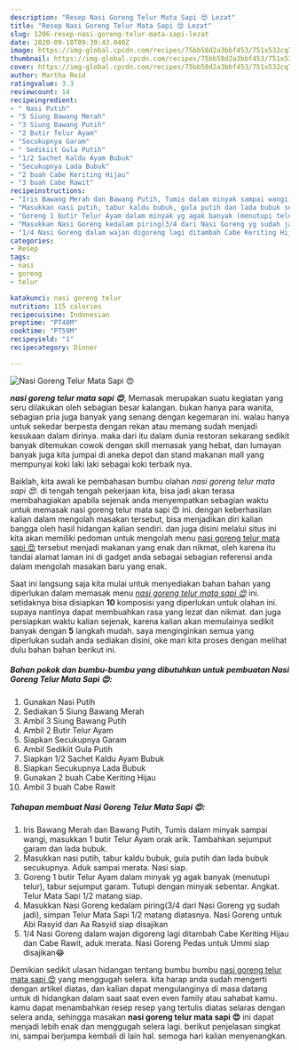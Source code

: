 ```yaml
---
description: "Resep Nasi Goreng Telur Mata Sapi 😍 Lezat"
title: "Resep Nasi Goreng Telur Mata Sapi 😍 Lezat"
slug: 1206-resep-nasi-goreng-telur-mata-sapi-lezat
date: 2020-09-18T09:39:43.040Z
image: https://img-global.cpcdn.com/recipes/75bb58d2a3bbf453/751x532cq70/nasi-goreng-telur-mata-sapi-😍-foto-resep-utama.jpg
thumbnail: https://img-global.cpcdn.com/recipes/75bb58d2a3bbf453/751x532cq70/nasi-goreng-telur-mata-sapi-😍-foto-resep-utama.jpg
cover: https://img-global.cpcdn.com/recipes/75bb58d2a3bbf453/751x532cq70/nasi-goreng-telur-mata-sapi-😍-foto-resep-utama.jpg
author: Martha Reid
ratingvalue: 3.3
reviewcount: 14
recipeingredient:
- " Nasi Putih"
- "5 Siung Bawang Merah"
- "3 Siung Bawang Putih"
- "2 Butir Telur Ayam"
- "Secukupnya Garam"
- " Sedikiit Gula Putih"
- "1/2 Sachet Kaldu Ayam Bubuk"
- "Secukupnya Lada Bubuk"
- "2 buah Cabe Keriting Hijau"
- "3 buah Cabe Rawit"
recipeinstructions:
- "Iris Bawang Merah dan Bawang Putih, Tumis dalam minyak sampai wangi, masukkan 1 butir Telur Ayam orak arik. Tambahkan sejumput garam dan lada bubuk."
- "Masukkan nasi putih, tabur kaldu bubuk, gula putih dan lada bubuk secukupnya. Aduk sampai merata. Nasi siap."
- "Goreng 1 butir Telur Ayam dalam minyak yg agak banyak (menutupi telur), tabur sejumput garam. Tutupi dengan minyak sebentar. Angkat. Telur Mata Sapi 1/2 matang siap."
- "Masukkan Nasi Goreng kedalam piring(3/4 dari Nasi Goreng yg sudah jadi), simpan Telur Mata Sapi 1/2 matang diatasnya. Nasi Goreng untuk Abi Rasyid dan Aa Rasyid siap disajikan"
- "1/4 Nasi Goreng dalam wajan digoreng lagi ditambah Cabe Keriting Hijau dan Cabe Rawit, aduk merata. Nasi Goreng Pedas untuk Ummi siap disajikan😂"
categories:
- Resep
tags:
- nasi
- goreng
- telur

katakunci: nasi goreng telur 
nutrition: 115 calories
recipecuisine: Indonesian
preptime: "PT40M"
cooktime: "PT59M"
recipeyield: "1"
recipecategory: Dinner

---
```



![Nasi Goreng Telur Mata Sapi 😍](https://img-global.cpcdn.com/recipes/75bb58d2a3bbf453/751x532cq70/nasi-goreng-telur-mata-sapi-😍-foto-resep-utama.jpg)

<b><i>nasi goreng telur mata sapi 😍</i></b>, Memasak merupakan suatu kegiatan yang seru dilakukan oleh sebagian besar kalangan. bukan hanya para wanita, sebagian pria juga banyak yang senang dengan kegemaran ini. walau hanya untuk sekedar berpesta dengan rekan atau memang sudah menjadi kesukaan dalam dirinya. maka dari itu dalam dunia restoran sekarang sedikit banyak ditemukan cowok dengan skill memasak yang hebat, dan lumayan banyak juga kita jumpai di aneka depot dan stand makanan mall yang mempunyai koki laki laki sebagai koki terbaik nya.

Baiklah, kita awali ke pembahasan bumbu olahan <i>nasi goreng telur mata sapi 😍</i>. di tengah tengah pekerjaan kita, bisa jadi akan terasa membahagiakan apabila sejenak anda menyempatkan sebagian waktu untuk memasak nasi goreng telur mata sapi 😍 ini. dengan keberhasilan kalian dalam mengolah masakan tersebut, bisa menjadikan diri kalian bangga oleh hasil hidangan kalian sendiri. dan juga disini melalui situs ini kita akan memiliki pedoman untuk mengolah menu <u>nasi goreng telur mata sapi 😍</u> tersebut menjadi makanan yang enak dan nikmat, oleh karena itu tandai alamat laman ini di gadget anda sebagai sebagian referensi anda dalam mengolah masakan baru yang enak.




Saat ini langsung saja kita mulai untuk menyediakan bahan bahan yang diperlukan dalam memasak menu <u><i>nasi goreng telur mata sapi 😍</i></u> ini. setidaknya bisa disiapkan <b>10</b> komposisi yang diperlukan untuk olahan ini. supaya nantinya dapat membuahkan rasa yang lezat dan nikmat. dan juga persiapkan waktu kalian sejenak, karena kalian akan memulainya sedikit banyak dengan <b>5</b> langkah mudah. saya menginginkan semua yang diperlukan sudah anda sediakan disini, oke mari kita proses dengan melihat dulu bahan bahan berikut ini.

<!--inarticleads1-->

##### Bahan pokok dan bumbu-bumbu yang dibutuhkan untuk pembuatan Nasi Goreng Telur Mata Sapi 😍:

1. Gunakan  Nasi Putih
1. Sediakan 5 Siung Bawang Merah
1. Ambil 3 Siung Bawang Putih
1. Ambil 2 Butir Telur Ayam
1. Siapkan Secukupnya Garam
1. Ambil  Sedikiit Gula Putih
1. Siapkan 1/2 Sachet Kaldu Ayam Bubuk
1. Siapkan Secukupnya Lada Bubuk
1. Gunakan 2 buah Cabe Keriting Hijau
1. Ambil 3 buah Cabe Rawit




<!--inarticleads2-->

##### Tahapan membuat Nasi Goreng Telur Mata Sapi 😍:

1. Iris Bawang Merah dan Bawang Putih, Tumis dalam minyak sampai wangi, masukkan 1 butir Telur Ayam orak arik. Tambahkan sejumput garam dan lada bubuk.
1. Masukkan nasi putih, tabur kaldu bubuk, gula putih dan lada bubuk secukupnya. Aduk sampai merata. Nasi siap.
1. Goreng 1 butir Telur Ayam dalam minyak yg agak banyak (menutupi telur), tabur sejumput garam. Tutupi dengan minyak sebentar. Angkat. Telur Mata Sapi 1/2 matang siap.
1. Masukkan Nasi Goreng kedalam piring(3/4 dari Nasi Goreng yg sudah jadi), simpan Telur Mata Sapi 1/2 matang diatasnya. Nasi Goreng untuk Abi Rasyid dan Aa Rasyid siap disajikan
1. 1/4 Nasi Goreng dalam wajan digoreng lagi ditambah Cabe Keriting Hijau dan Cabe Rawit, aduk merata. Nasi Goreng Pedas untuk Ummi siap disajikan😂




Demikian sedikit ulasan hidangan tentang bumbu bumbu <u>nasi goreng telur mata sapi 😍</u> yang menggugah selera. kita harap anda sudah mengerti dengan artikel diatas, dan kalian dapat mengulanginya di masa datang untuk di hidangkan dalam saat saat even even family atau sahabat kamu. kamu dapat menambahkan resep resep yang tertulis diatas selaras dengan selera anda, sehingga masakan <b>nasi goreng telur mata sapi 😍</b> ini dapat menjadi lebih enak dan menggugah selera lagi. berikut penjelasan singkat ini, sampai berjumpa kembali di lain hal. semoga hari kalian menyenangkan.
